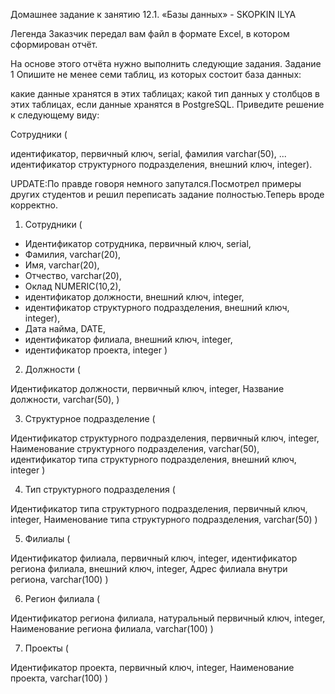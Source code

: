    Домашнее задание к занятию 12.1. «Базы данных» - SKOPKIN ILYA

Легенда
Заказчик передал вам файл в формате Excel, в котором сформирован отчёт.

На основе этого отчёта нужно выполнить следующие задания.
Задание 1
Опишите не менее семи таблиц, из которых состоит база данных:

какие данные хранятся в этих таблицах;
какой тип данных у столбцов в этих таблицах, если данные хранятся в PostgreSQL.
Приведите решение к следующему виду:

Сотрудники (

идентификатор, первичный ключ, serial,
фамилия varchar(50),
...
идентификатор структурного подразделения, внешний ключ, integer).

UPDATE:По правде говоря немного запутался.Посмотрел примеры других студентов и решил переписать задание полностью.Теперь вроде корректно.

   1. Сотрудники (

- Идентификатор сотрудника, первичный ключ, serial,
- Фамилия, varchar(20),
- Имя, varchar(20),
- Отчество, varchar(20),
- Оклад NUMERIC(10,2),
- идентификатор должности, внешний ключ, integer,
- идентификатор структурного подразделения, внешний ключ, integer),
- Дата найма, DATE,
- идентификатор филиала, внешний ключ, integer,
- идентификатор проекта, integer
)

2. Должности (

Идентификатор должности, первичный ключ, integer,
Название должности, varchar(50),
)

3. Структурное подразделение (

Идентификатор структурного подразделения, первичный ключ, integer,
Наименование структурного подразделения, varchar(50),
идентификатор типа структурного подразделения, внешний ключ, integer
)

4. Тип структурного подразделения (

Идентификатор типа структурного подразделения, первичный ключ, integer,
Наименование типа структурного подразделения, varchar(50)
)

5. Филиалы (

Идентификатор филиала, первичный ключ, integer,
идентификатор региона филиала, внешний ключ, integer,
Адрес филиала внутри региона, varchar(100)
)

6. Регион филиала (

Идентификатор региона филиала, натуральный первичный ключ, integer,
Наименование региона филиала, varchar(100)
)

7. Проекты (

Идентификатор проекта, первичный ключ, integer,
Наименование проекта, varchar(100)
)


